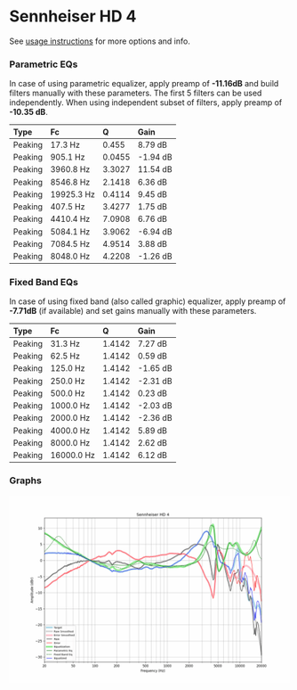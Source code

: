 # Sennheiser HD 4
See [usage instructions](https://github.com/jaakkopasanen/AutoEq#usage) for more options and info.

### Parametric EQs
In case of using parametric equalizer, apply preamp of **-11.16dB** and build filters manually
with these parameters. The first 5 filters can be used independently.
When using independent subset of filters, apply preamp of **-10.35 dB**.

| Type    | Fc         |      Q | Gain     |
|:--------|:-----------|:-------|:---------|
| Peaking | 17.3 Hz    | 0.455  | 8.79 dB  |
| Peaking | 905.1 Hz   | 0.0455 | -1.94 dB |
| Peaking | 3960.8 Hz  | 3.3027 | 11.54 dB |
| Peaking | 8546.8 Hz  | 2.1418 | 6.36 dB  |
| Peaking | 19925.3 Hz | 0.4114 | 9.45 dB  |
| Peaking | 407.5 Hz   | 3.4277 | 1.75 dB  |
| Peaking | 4410.4 Hz  | 7.0908 | 6.76 dB  |
| Peaking | 5084.1 Hz  | 3.9062 | -6.94 dB |
| Peaking | 7084.5 Hz  | 4.9514 | 3.88 dB  |
| Peaking | 8048.0 Hz  | 4.2208 | -1.26 dB |

### Fixed Band EQs
In case of using fixed band (also called graphic) equalizer, apply preamp of **-7.71dB**
(if available) and set gains manually with these parameters.

| Type    | Fc         |      Q | Gain     |
|:--------|:-----------|:-------|:---------|
| Peaking | 31.3 Hz    | 1.4142 | 7.27 dB  |
| Peaking | 62.5 Hz    | 1.4142 | 0.59 dB  |
| Peaking | 125.0 Hz   | 1.4142 | -1.65 dB |
| Peaking | 250.0 Hz   | 1.4142 | -2.31 dB |
| Peaking | 500.0 Hz   | 1.4142 | 0.23 dB  |
| Peaking | 1000.0 Hz  | 1.4142 | -2.03 dB |
| Peaking | 2000.0 Hz  | 1.4142 | -2.36 dB |
| Peaking | 4000.0 Hz  | 1.4142 | 5.89 dB  |
| Peaking | 8000.0 Hz  | 1.4142 | 2.62 dB  |
| Peaking | 16000.0 Hz | 1.4142 | 6.12 dB  |

### Graphs
![](./Sennheiser%20HD%204.png)